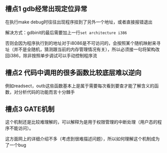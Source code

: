 ## 槽点1 gdb经常出现定位异常

在执行make debug时往往出现程序挂到了另外一个地址，或者直接报错退出

解决方式：gdbinit的最后需要加上一行``set architecture i386``

否则会因为程序执行到的地址对于i8086是不可访问的，会按照某个随机映射来寻址（并不是全随机，猜测跟当前的内存管理情况有关），所以必须接一句将架构改回i386，除非按照单步调试可以手动控制程序流



## 槽点2 代码中调用的很多函数比较底层难以逆向

例如readsect，outb这些函数基本上是属于需要每次看到要查才能了解含义的函数，对分析代码的功能而言十分棘手



## 槽点3 GATE机制

这个机制还是比较难理解的，可以解释为是用于权限管理的中断处理（用户态的程序不能访问）。

这方面网上的详细介绍不多（考虑到很难描述问题），所以如何理解这个机制成为了一个bug
